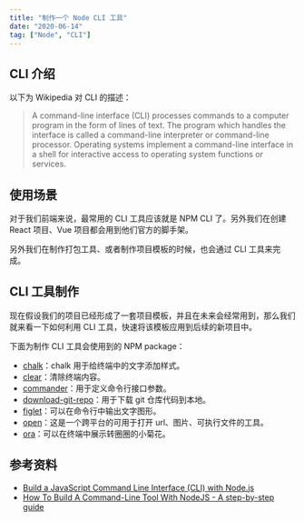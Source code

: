 ```yaml
---
title: "制作一个 Node CLI 工具"
date: "2020-06-14"
tag: ["Node", "CLI"]
---
```


## CLI 介绍

以下为 Wikipedia 对 CLI 的描述：

> A command-line interface (CLI) processes commands to a computer program in the form of lines of text. The program which handles the interface is called a command-line interpreter or command-line processor. Operating systems implement a command-line interface in a shell for interactive access to operating system functions or services.

## 使用场景

对于我们前端来说，最常用的 CLI 工具应该就是 NPM CLI 了。另外我们在创建 React 项目、Vue 项目都会用到他们官方的脚手架。

另外我们在制作打包工具、或者制作项目模板的时候，也会通过 CLI 工具来完成。

## CLI 工具制作

现在假设我们的项目已经形成了一套项目模板，并且在未来会经常用到，那么我们就来看一下如何利用 CLI 工具，快速将该模板应用到后续的新项目中。

下面为制作 CLI 工具会使用到的 NPM package：

- [chalk](https://github.com/chalk/chalk)：chalk 用于给终端中的文字添加样式。
- [clear](https://github.com/bahamas10/node-clear)：清除终端内容。
- [commander](https://github.com/tj/commander.js)：用于定义命令行接口参数。
- [download-git-repo](https://www.npmjs.com/package/download-git-repo)：用于下载 git 仓库代码到本地。
- [figlet](https://www.npmjs.com/package/figlet)：可以在命令行中输出文字图形。
- [open](https://github.com/sindresorhus/open)：这是一个跨平台的可用于打开 url、图片、可执行文件的工具。
- [ora](https://github.com/sindresorhus/ora)：可以在终端中展示转圈圈的小菊花。

## 参考资料

- [Build a JavaScript Command Line Interface (CLI) with Node.js](https://www.sitepoint.com/javascript-command-line-interface-cli-node-js/)
- [How To Build A Command-Line Tool With NodeJS - A step-by-step guide](https://dev.to/dendekky/how-to-build-a-command-line-tool-with-nodejs-a-step-by-step-guide-386k)
